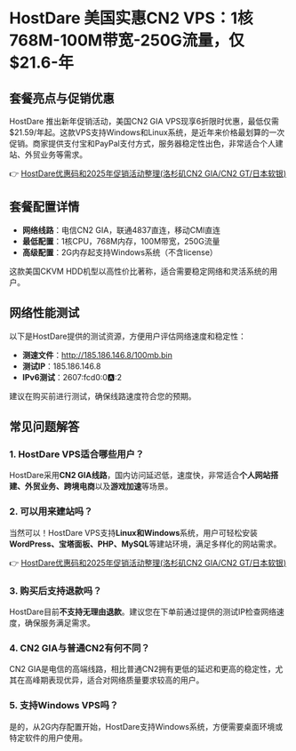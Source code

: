 # HostDare 美国实惠CN2 VPS：1核768M-100M带宽-250G流量，仅$21.6-年

## 套餐亮点与促销优惠

HostDare 推出新年促销活动，美国CN2 GIA VPS现享6折限时优惠，最低仅需$21.59/年起。这款VPS支持Windows和Linux系统，是近年来价格最划算的一次促销。商家提供支付宝和PayPal支付方式，服务器稳定性出色，非常适合个人建站、外贸业务等需求。

👉 [HostDare优惠码和2025年促销活动整理(洛杉矶CN2 GIA/CN2 GT/日本软银)](https://bit.ly/hostdare)

## 套餐配置详情

- **网络线路**：电信CN2 GIA，联通4837直连，移动CMI直连  
- **最低配置**：1核CPU，768M内存，100M带宽，250G流量  
- **高级配置**：2G内存起支持Windows系统（不含license）

这款美国CKVM HDD机型以高性价比著称，适合需要稳定网络和灵活系统的用户。

## 网络性能测试

以下是HostDare提供的测试资源，方便用户评估网络速度和稳定性：  
- **测速文件**：http://185.186.146.8/100mb.bin  
- **测试IP**：185.186.146.8  
- **IPv6测试**：2607:fcd0:0:a::2  

建议在购买前进行测试，确保线路速度符合您的预期。

## 常见问题解答

### 1. HostDare VPS适合哪些用户？

HostDare采用**CN2 GIA线路**，国内访问延迟低，速度快，非常适合**个人网站搭建、外贸业务、跨境电商**以及**游戏加速**等场景。

### 2. 可以用来建站吗？

当然可以！HostDare VPS支持**Linux和Windows**系统，用户可轻松安装**WordPress、宝塔面板、PHP、MySQL**等建站环境，满足多样化的网站需求。

👉 [HostDare优惠码和2025年促销活动整理(洛杉矶CN2 GIA/CN2 GT/日本软银)](https://bit.ly/hostdare)

### 3. 购买后支持退款吗？

HostDare目前**不支持无理由退款**。建议您在下单前通过提供的测试IP检查网络速度，确保服务满足需求。

### 4. CN2 GIA与普通CN2有何不同？

CN2 GIA是电信的高端线路，相比普通CN2拥有更低的延迟和更高的稳定性，尤其在高峰期表现优异，适合对网络质量要求较高的用户。

### 5. 支持Windows VPS吗？

是的，从2G内存配置开始，HostDare支持Windows系统，方便需要桌面环境或特定软件的用户使用。